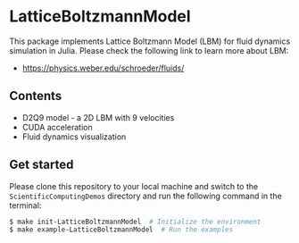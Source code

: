 # LatticeBoltzmannModel

This package implements Lattice Boltzmann Model (LBM) for fluid dynamics simulation in Julia. Please check the following link to learn more about LBM:
* https://physics.weber.edu/schroeder/fluids/

## Contents
* D2Q9 model - a 2D LBM with 9 velocities
* CUDA acceleration
* Fluid dynamics visualization

## Get started

Please clone this repository to your local machine and switch to the `ScientificComputingDemos` directory and run the following command in the terminal:

```bash
$ make init-LatticeBoltzmannModel  # Initialize the environment
$ make example-LatticeBoltzmannModel  # Run the examples
```